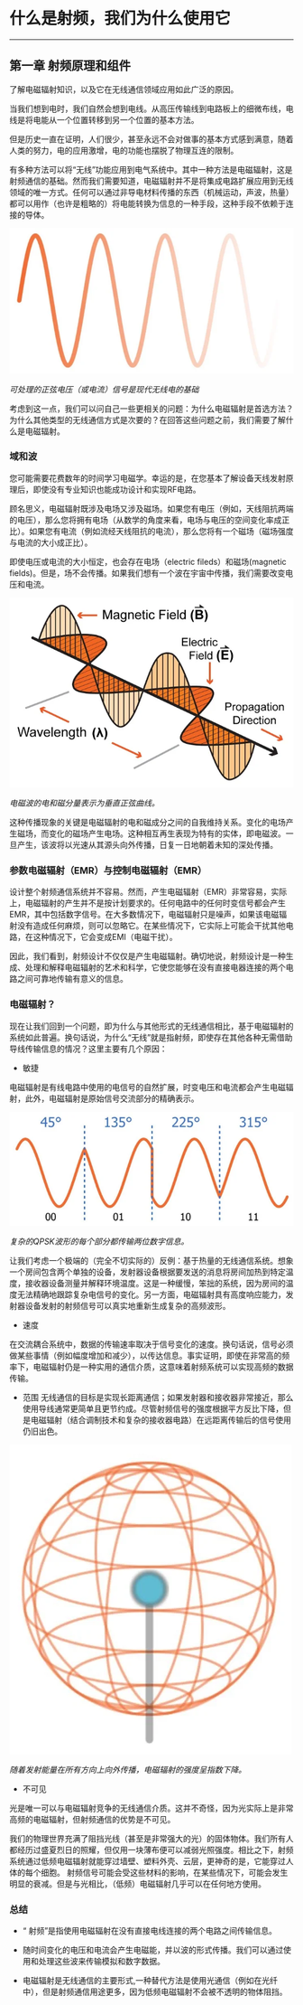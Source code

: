 # 什么是射频，我们为什么使用它

------

## 第一章 射频原理和组件

了解电磁辐射知识，以及它在无线通信领域应用如此广泛的原因。

当我们想到电时，我们自然会想到电线。从高压传输线到电路板上的细微布线，电线是将电能从一个位置转移到另一个位置的基本方法。

但是历史一直在证明，人们很少，甚至永远不会对做事的基本方式感到满意，随着人类的努力，电的应用激增，电的功能也摆脱了物理互连的限制。

有多种方法可以将“无线”功能应用到电气系统中。其中一种方法是电磁辐射，这是射频通信的基础。然而我们需要知道，电磁辐射并不是将集成电路扩展应用到无线领域的唯一方式。任何可以通过非导电材料传播的东西（机械运动，声波，热量）都可以用作（也许是粗略的）将电能转换为信息的一种手段，这种手段不依赖于连接的导体。

![sinusoidal](imgs/RFT_page1_1.jpg)

*可处理的正弦电压（或电流）信号是现代无线电的基础*

考虑到这一点，我们可以问自己一些更相关的问题：为什么电磁辐射是首选方法？为什么其他类型的无线通信方式是次要的？在回答这些问题之前，我们需要了解什么是电磁辐射。

### 域和波

您可能需要花费数年的时间学习电磁学。幸运的是，在您基本了解设备天线发射原理后，即使没有专业知识也能成功设计和实现RF电路。

顾名思义，电磁辐射既涉及电场又涉及磁场。如果您有电压（例如，天线阻抗两端的电压），那么您将拥有电场（从数学的角度来看，电场与电压的空间变化率成正比）。如果您有电流（例如流经天线阻抗的电流），那么您将有一个磁场（磁场强度与电流的大小成正比）。

即使电压或电流的大小恒定，也会存在电场（electric fileds）和磁场(magnetic fields)。但是，场不会传播。如果我们想有一个波在宇宙中传播，我们需要改变电压和电流。

![electric and magnetic](imgs/RFT_ch1_page1_2.jpg)

*电磁波的电和磁分量表示为垂直正弦曲线。*

这种传播现象的关键是电磁辐射的电和磁成分之间的自我维持关系。变化的电场产生磁场，而变化的磁场产生电场。这种相互再生表现为特有的实体，即电磁波。一旦产生，该波将以光速从其源头向外传播，日复一日地朝着未知的深处传播。

### 参数电磁辐射（EMR）与控制电磁辐射（EMR）

设计整个射频通信系统并不容易。然而，产生电磁辐射（EMR）非常容易，实际上，电磁辐射的产生并不是按计划要求的。任何电路中的任何时变信号都会产生EMR，其中包括数字信号。在大多数情况下，电磁辐射只是噪声，如果该电磁辐射没有造成任何麻烦，则可以忽略它。在某些情况下，它实际上可能会干扰其他电路，在这种情况下，它会变成EMI（电磁干扰）。

因此，我们看到，射频设计不仅仅是产生电磁辐射。确切地说，射频设计是一种生成、处理和解释电磁辐射的艺术和科学，它使您能够在没有直接电器连接的两个电路之间可靠地传输有意义的信息。

### 电磁辐射？

现在让我们回到一个问题，即为什么与其他形式的无线通信相比，基于电磁辐射的系统如此普遍。换句话说，为什么“无线”就是指射频，即使存在其他各种无需借助导线传输信息的情况？这里主要有几个原因：

* 敏捷

电磁辐射是有线电路中使用的电信号的自然扩展，时变电压和电流都会产生电磁辐射，此外，电磁辐射是原始信号交流部分的精确表示。

![QPSK](imgs/RFT_page1_3.jpg)

*复杂的QPSK波形的每个部分都传输两位数字信息。*

让我们考虑一个极端的（完全不切实际的）反例：基于热量的无线通信系统。想象一个房间包含两个单独的设备，发射器设备根据要发送的消息将房间加热到特定温度，接收器设备测量并解释环境温度。这是一种缓慢，笨拙的系统，因为房间的温度无法精确地跟踪复杂电信号的变化。另一方面，电磁辐射具有高度响应能力，发射器设备发射的射频信号可以真实地重新生成复杂的高频波形。

* 速度

在交流耦合系统中，数据的传输速率取决于信号变化的速度。换句话说，信号必须做某些事情（例如幅度增加和减少），以传达信息。事实证明，即使在非常高的频率下，电磁辐射仍是一种实用的通信介质，这意味着射频系统可以实现高频的数据传输。


* 范围
无线通信的目标是实现长距离通信；如果发射器和接收器非常接近，那么使用导线通常更简单且更节约成。尽管射频信号的强度根据平方反比下降，但是电磁辐射（结合调制技术和复杂的接收器电路）在远距离传输后的信号使用仍旧出色。

![EMR decreases](imgs/RFT_page1_4.jpg)

*随着发射能量在所有方向上向外传播，电磁辐射的强度呈指数下降。*

* 不可见

光是唯一可以与电磁辐射竞争的无线通信介质。这并不奇怪，因为光实际上是非常高频的电磁辐射，但射频通信的优势是不可见。

我们的物理世界充满了阻挡光线（甚至是非常强大的光）的固体物体。我们所有人都经历过盛夏烈日的照耀，但仅用一块薄布便可以减弱光照强度。相比之下，射频系统通过低频电磁辐射就能穿过墙壁、塑料外壳、云层，更神奇的是，它能穿过人体的每个细胞。 射频信号可能会受这些材料的影响，在某些情况下，可能会发生明显的衰减。但是与光相比，（低频）电磁辐射几乎可以在任何地方使用。

### 总结

*  “ 射频”是指使用电磁辐射在没有直接电线连接的两个电路之间传输信息。

* 随时间变化的电压和电流会产生电磁能，并以波的形式传播。我们可以通过使用和处理这些波来传输模拟和数字数据。

* 电磁辐射是无线通信的主要形式,一种替代方法是使用光通信（例如在光纤中），但是射频通信用途更多，因为低频电磁辐射不会被不透明的物体阻挡。